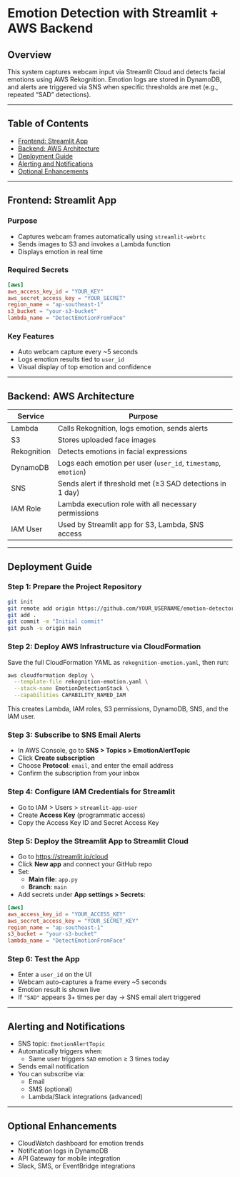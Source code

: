
# Emotion Detection with Streamlit + AWS Backend

## Overview

This system captures webcam input via Streamlit Cloud and detects facial emotions using AWS Rekognition. Emotion logs are stored in DynamoDB, and alerts are triggered via SNS when specific thresholds are met (e.g., repeated “SAD” detections).

---

## Table of Contents

- [Frontend: Streamlit App](#frontend-streamlit-app)
- [Backend: AWS Architecture](#backend-aws-architecture)
- [Deployment Guide](#deployment-guide)
- [Alerting and Notifications](#alerting-and-notifications)
- [Optional Enhancements](#optional-enhancements)

---

## Frontend: Streamlit App

### Purpose

- Captures webcam frames automatically using `streamlit-webrtc`
- Sends images to S3 and invokes a Lambda function
- Displays emotion in real time

### Required Secrets

```toml
[aws]
aws_access_key_id = "YOUR_KEY"
aws_secret_access_key = "YOUR_SECRET"
region_name = "ap-southeast-1"
s3_bucket = "your-s3-bucket"
lambda_name = "DetectEmotionFromFace"
```

### Key Features

- Auto webcam capture every ~5 seconds
- Logs emotion results tied to `user_id`
- Visual display of top emotion and confidence

---

## Backend: AWS Architecture

| Service      | Purpose                                                                 |
|--------------|-------------------------------------------------------------------------|
| Lambda       | Calls Rekognition, logs emotion, sends alerts                           |
| S3           | Stores uploaded face images                                             |
| Rekognition  | Detects emotions in facial expressions                                  |
| DynamoDB     | Logs each emotion per user (`user_id`, `timestamp`, `emotion`)          |
| SNS          | Sends alert if threshold met (≥3 SAD detections in 1 day)               |
| IAM Role     | Lambda execution role with all necessary permissions                    |
| IAM User     | Used by Streamlit app for S3, Lambda, SNS access                        |

---

## Deployment Guide

### Step 1: Prepare the Project Repository

```bash
git init
git remote add origin https://github.com/YOUR_USERNAME/emotion-detector-updated.git
git add .
git commit -m "Initial commit"
git push -u origin main
```

### Step 2: Deploy AWS Infrastructure via CloudFormation

Save the full CloudFormation YAML as `rekognition-emotion.yaml`, then run:

```bash
aws cloudformation deploy \
  --template-file rekognition-emotion.yaml \
  --stack-name EmotionDetectionStack \
  --capabilities CAPABILITY_NAMED_IAM
```

This creates Lambda, IAM roles, S3 permissions, DynamoDB, SNS, and the IAM user.

### Step 3: Subscribe to SNS Email Alerts

- In AWS Console, go to **SNS > Topics > EmotionAlertTopic**
- Click **Create subscription**
- Choose **Protocol**: `email`, and enter the email address
- Confirm the subscription from your inbox

### Step 4: Configure IAM Credentials for Streamlit

- Go to IAM > Users > `streamlit-app-user`
- Create **Access Key** (programmatic access)
- Copy the Access Key ID and Secret Access Key

### Step 5: Deploy the Streamlit App to Streamlit Cloud

- Go to https://streamlit.io/cloud
- Click **New app** and connect your GitHub repo
- Set:
  - **Main file**: `app.py`
  - **Branch**: `main`
- Add secrets under **App settings > Secrets**:

```toml
[aws]
aws_access_key_id = "YOUR_ACCESS_KEY"
aws_secret_access_key = "YOUR_SECRET_KEY"
region_name = "ap-southeast-1"
s3_bucket = "your-s3-bucket"
lambda_name = "DetectEmotionFromFace"
```

### Step 6: Test the App

- Enter a `user_id` on the UI
- Webcam auto-captures a frame every ~5 seconds
- Emotion result is shown live
- If `"SAD"` appears 3+ times per day → SNS email alert triggered

---

## Alerting and Notifications

- SNS topic: `EmotionAlertTopic`
- Automatically triggers when:
  - Same user triggers `SAD` emotion ≥ 3 times today
- Sends email notification
- You can subscribe via:
  - Email
  - SMS (optional)
  - Lambda/Slack integrations (advanced)

---

## Optional Enhancements

- CloudWatch dashboard for emotion trends
- Notification logs in DynamoDB
- API Gateway for mobile integration
- Slack, SMS, or EventBridge integrations
